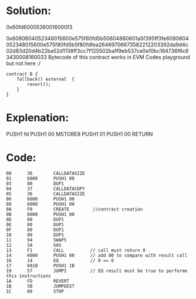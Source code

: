 # Solution:
0x60fd60005360016000f3

0x6080604052348015600e575f80fd5b50604880601a5f395ff3fe6080604052348015600e575f80fd5b5f80fdfea26469706673582212203392da9d4c02d83d20d4b22ba52d1138ff3cc7f125502ba1f9eb537ce0e10bc164736f6c63430008160033
Bytecode of this contract works in EVM Codes playground but not here :/
```
contract B {
    fallback() external  {
        revert();
    }
}
```
# Explenation:
PUSH1 fd
PUSH1 00
MSTORE8
PUSH1 01
PUSH1 00
RETURN

# Code:
```
00      36        CALLDATASIZE
01      6000      PUSH1 00
03      80        DUP1
04      37        CALLDATACOPY
05      36        CALLDATASIZE
06      6000      PUSH1 00
08      6000      PUSH1 00
0A      F0        CREATE         //contract creation
0B      6000      PUSH1 00
0D      80        DUP1
0E      80        DUP1
0F      80        DUP1
10      80        DUP1
11      94        SWAP5
12      5A        GAS
13      F1        CALL          // call must return 0
14      6000      PUSH1 00      // add 00 to compare with result call
16      14        EQ            // 0 == 0
17      601B      PUSH1 1B
19      57        JUMPI         // EQ result must be true to performe this instructions
1A      FD        REVERT
1B      5B        JUMPDEST
1C      00        STOP
```